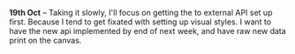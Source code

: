 **19th Oct** –
Taking it slowly, I'll focus on getting the to external API set up first. Because I tend to get fixated with setting up visual styles.
I want to have the new api implemented by end of next week, and have raw new data print on the canvas. 
